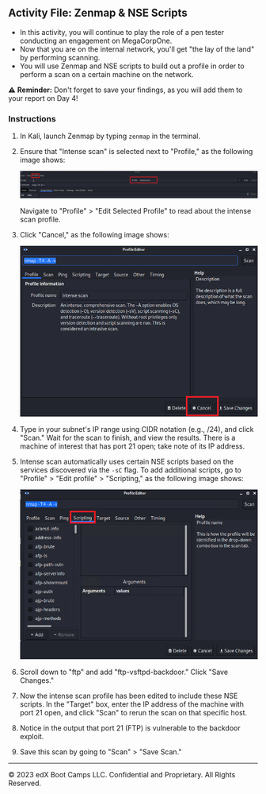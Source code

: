 ## Activity File: Zenmap & NSE Scripts

- In this activity, you will continue to play the role of a pen tester conducting an engagement on MegaCorpOne.
- Now that you are on the internal network, you'll get "the lay of the land" by performing scanning.
- You will use Zenmap and NSE scripts to build out a profile in order to perform a scan on a certain machine on the network. 

⚠️ **Reminder:** Don't forget to save your findings, as you will add them to your report on Day 4!

### Instructions

1. In Kali, launch Zenmap by typing `zenmap` in the terminal.

2. Ensure that "Intense scan" is selected next to "Profile," as the following image shows:

    ![A screenshot depicts the Zenmap GUI.](../../../images/zenmap1.png)


    Navigate to "Profile" > "Edit Selected Profile" to read about the intense scan profile.

3. Click "Cancel," as the following image shows:

    ![A screenshot depicts the profile editor with the "Cancel" button highlighted.](../../../images/zenmap2.png)


4. Type in your subnet's IP range using CIDR notation (e.g., /24), and click "Scan." Wait for the scan to finish, and view the results. There is a machine of interest that has port 21 open; take note of its IP address.


5. Intense scan automatically uses certain NSE scripts based on the services discovered via the `-sC` flag. To add additional scripts, go to "Profile" > "Edit profile" > "Scripting," as the following image shows:


    ![A screenshot depicts the profile editor with the "Scripting" tab highlighted.](../../../images/zenmap3.png)


6. Scroll down to "ftp" and add "ftp-vsftpd-backdoor." Click "Save Changes." 

7. Now the intense scan profile has been edited to include these NSE scripts. In the "Target" box, enter the IP address of the machine with port 21 open, and click "Scan" to rerun the scan on that specific host.

8. Notice in the output that port 21 (FTP) is vulnerable to the backdoor exploit.

9. Save this scan by going to "Scan" > "Save Scan."

---
© 2023 edX Boot Camps LLC. Confidential and Proprietary. All Rights Reserved.



